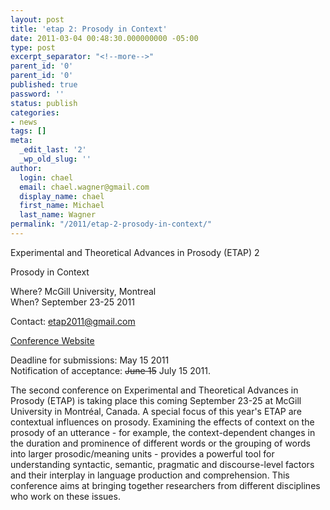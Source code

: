 ```yaml
---
layout: post
title: 'etap 2: Prosody in Context'
date: 2011-03-04 00:48:30.000000000 -05:00
type: post
excerpt_separator: "<!--more-->"
parent_id: '0'
parent_id: '0'
published: true
password: ''
status: publish
categories:
- news
tags: []
meta:
  _edit_last: '2'
  _wp_old_slug: ''
author:
  login: chael
  email: chael.wagner@gmail.com
  display_name: chael
  first_name: Michael
  last_name: Wagner
permalink: "/2011/etap-2-prosody-in-context/"
---
```

Experimental and Theoretical Advances in Prosody (ETAP) 2

Prosody in Context

Where? McGill University, Montreal  
When? September 23-25 2011

Contact: etap2011@gmail.com

[Conference Website](http://prosodylab.org/etap)

Deadline for submissions: May 15 2011  
Notification of acceptance: ~~June 15~~ July 15 2011.

The second conference on Experimental and Theoretical Advances in Prosody (ETAP) is taking place this coming September 23-25 at McGill University in Montréal, Canada. A special focus of this year's ETAP are contextual influences on prosody. Examining the effects of context on the prosody of an utterance - for example, the context-dependent changes in the duration and prominence of different words or the grouping of words into larger prosodic/meaning units - provides a powerful tool for understanding syntactic, semantic, pragmatic and discourse-level factors and their interplay in language production and comprehension. This conference aims at bringing together researchers from different disciplines who work on these issues.

